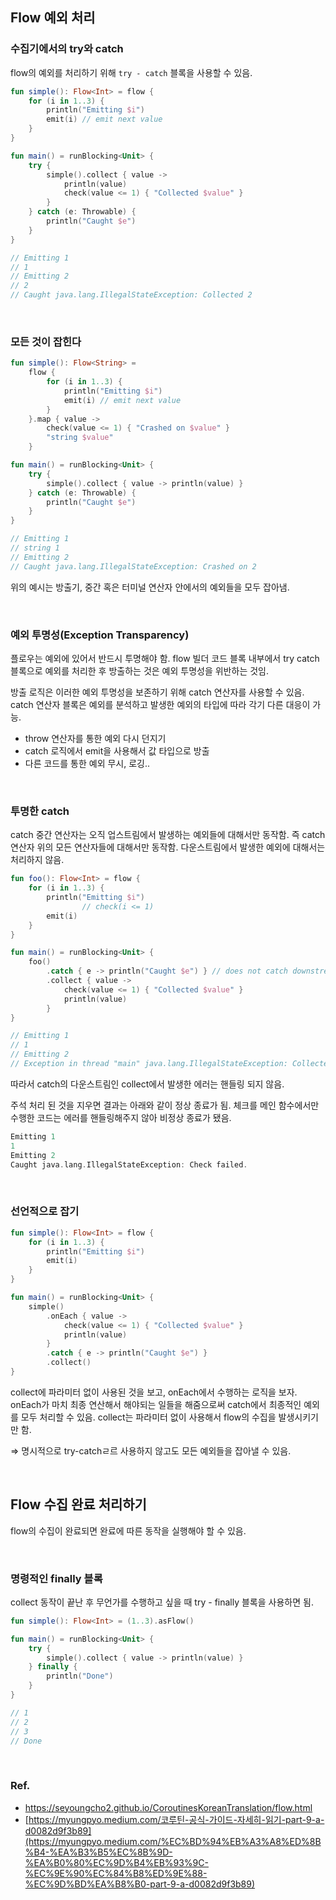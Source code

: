 ## ****Flow 예외 처리****

### ****수집기에서의 try와 catch****

flow의 예외를 처리하기 위해 `try - catch` 블록을 사용할 수 있음. 

```kotlin
fun simple(): Flow<Int> = flow {
    for (i in 1..3) {
        println("Emitting $i")
        emit(i) // emit next value
    }
}

fun main() = runBlocking<Unit> {
    try {
        simple().collect { value ->
            println(value)
            check(value <= 1) { "Collected $value" }
        }
    } catch (e: Throwable) {
        println("Caught $e")
    }
}

// Emitting 1
// 1
// Emitting 2
// 2
// Caught java.lang.IllegalStateException: Collected 2
```

<br/>

### ****모든 것이 잡힌다****

```kotlin
fun simple(): Flow<String> =
    flow {
        for (i in 1..3) {
            println("Emitting $i")
            emit(i) // emit next value
        }
    }.map { value ->
        check(value <= 1) { "Crashed on $value" }
        "string $value"
    }

fun main() = runBlocking<Unit> {
    try {
        simple().collect { value -> println(value) }
    } catch (e: Throwable) {
        println("Caught $e")
    }
}

// Emitting 1
// string 1
// Emitting 2
// Caught java.lang.IllegalStateException: Crashed on 2
```

위의 예시는 방출기, 중간 혹은 터미널 연산자 안에서의 예외들을 모두 잡아냄. 

<br/>

### ****예외 투명성(Exception Transparency)****

플로우는 예외에 있어서 반드시 투명해야 함. flow 빌더 코드 블록 내부에서 try catch 블록으로 예외를 처리한 후 방출하는 것은 예외 투명성을 위반하는 것임. 

방출 로직은 이러한 예외 투명성을 보존하기 위해 catch 연산자를 사용할 수 있음. catch 연산자 블록은 예외를 분석하고 발생한 예외의 타입에 따라 각기 다른 대응이 가능.

- throw 연산자를 통한 예외 다시 던지기
- catch 로직에서 emit을 사용해서 값 타입으로 방출
- 다른 코드를 통한 예외 무시, 로깅..

<br/>

### ****투명한 catch****

catch 중간 연산자는 오직 업스트림에서 발생하는 예외들에 대해서만 동작함. 즉 catch 연산자 위의 모든 연산자들에 대해서만 동작함. 다운스트림에서 발생한 예외에 대해서는 처리하지 않음. 

```kotlin
fun foo(): Flow<Int> = flow {
    for (i in 1..3) {
        println("Emitting $i")
				// check(i <= 1)
        emit(i)
    }
}

fun main() = runBlocking<Unit> {
    foo()
        .catch { e -> println("Caught $e") } // does not catch downstream exceptions
        .collect { value ->
            check(value <= 1) { "Collected $value" }
            println(value)
        }
}

// Emitting 1
// 1
// Emitting 2
// Exception in thread "main" java.lang.IllegalStateException: Collected 2 ...
```

따라서 catch의 다운스트림인 collect에서 발생한 에러는 핸들링 되지 않음. 

주석 처리 된 것을 지우면 결과는 아래와 같이 정상 종료가 됨. 체크를 메인 함수에서만 수행한 코드는 에러를 핸들링해주지 않아 비정상 종료가 됐음. 

```kotlin
Emitting 1
1
Emitting 2
Caught java.lang.IllegalStateException: Check failed.
```

<br/>

### ****선언적으로 잡기****

```kotlin
fun simple(): Flow<Int> = flow {
    for (i in 1..3) {
        println("Emitting $i")
        emit(i)
    }
}

fun main() = runBlocking<Unit> {
    simple()
        .onEach { value ->
            check(value <= 1) { "Collected $value" }
            println(value)
        }
        .catch { e -> println("Caught $e") }
        .collect()
}
```

collect에 파라미터 없이 사용된 것을 보고, onEach에서 수행하는 로직을 보자. onEach가 마치 최종 연산해서 해야되는 일들을 해줌으로써 catch에서 최종적인 예외를 모두 처리할 수 있음. collect는 파라미터 없이 사용해서 flow의 수집을 발생시키기만 함. 

⇒ 명시적으로 try-catchㄹ르 사용하지 않고도 모든 예외들을 잡아낼 수 있음. 

<br/>

## ****Flow 수집 완료 처리하기****

flow의 수집이 완료되면 완료에 따른 동작을 실행해야 할 수 있음. 

<br/>

### ****명령적인 finally 블록****

collect 동작이 끝난 후 무언가를 수행하고 싶을 때 try - finally 블록을 사용하면 됨. 

```kotlin
fun simple(): Flow<Int> = (1..3).asFlow()

fun main() = runBlocking<Unit> {
    try {
        simple().collect { value -> println(value) }
    } finally {
        println("Done")
    }
}

// 1
// 2
// 3
// Done
```

<br/>

### Ref.

- https://seyoungcho2.github.io/CoroutinesKoreanTranslation/flow.html
- [https://myungpyo.medium.com/코루틴-공식-가이드-자세히-읽기-part-9-a-d0082d9f3b89](https://myungpyo.medium.com/%EC%BD%94%EB%A3%A8%ED%8B%B4-%EA%B3%B5%EC%8B%9D-%EA%B0%80%EC%9D%B4%EB%93%9C-%EC%9E%90%EC%84%B8%ED%9E%88-%EC%9D%BD%EA%B8%B0-part-9-a-d0082d9f3b89)

